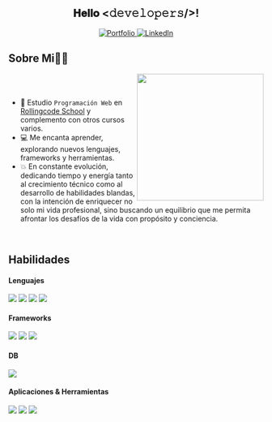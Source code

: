 <div align="center">
<h2> 𝐇𝐞𝐥𝐥𝐨 <𝚍𝚎𝚟𝚎𝚕𝚘𝚙𝚎𝚛𝚜/>! </h2>
 <a href="#">
  <img src="https://img.shields.io/badge/Portfolio-255E63?style=for-the-badge&logo=About.me&logoColor=white" alt="Portfolio">
</a>

<a href="https://www.linkedin.com/in/igramon/">
  <img src="https://img.shields.io/badge/linkedin-%230077B5.svg?style=for-the-badge&logo=linkedin&logoColor=white" alt="LinkedIn">
</a>

</div>

## Sobre Mi👨‍💻

<picture> <img align="right" src="https://github.com/7oSkaaa/7oSkaaa/blob/main/Images/Right_Side.gif?raw=true" width = 250px></picture>

<br><br>
- :school: Estudio `Programación Web` en [Rollingcode School](https://web.rollingcodeschool.com/) y complemento con otros cursos varios.
- :computer:  Me encanta aprender, explorando nuevos lenguajes, frameworks y herramientas.
- :boom: En constante evolución, dedicando tiempo y energía tanto al crecimiento técnico como al desarrollo de habilidades blandas, con la intención de enriquecer no solo mi vida profesional, sino buscando un equilibrio que me permita afrontar los desafíos de la vida con propósito y conciencia.
<br>

## Habilidades

<h4> Lenguajes</h4>
<span> 
  <img src="https://img.shields.io/badge/HTML5-E34F26?style=for-the-badge&logo=html5&logoColor=white">
  <img src="https://img.shields.io/badge/CSS3-1572B6?style=for-the-badge&logo=css3&logoColor=white">
  <img src="https://img.shields.io/badge/JavaScript-F7DF1E?style=for-the-badge&logo=javascript&logoColor=black">
  <img src="https://img.shields.io/badge/node.js%20-%2343853D.svg?&style=for-the-badge&logo=node.js&logoColor=white">
 
</span>

<h4> Frameworks </h4>
<span> 
  <img src="https://img.shields.io/badge/bootstrap%20-%23563D7C.svg?&style=for-the-badge&logo=bootstrap&logoColor=white">
  <img src="https://img.shields.io/badge/react%20-%2320232a.svg?&style=for-the-badge&logo=react&logoColor=%2361DAFB">
  <img src="https://img.shields.io/badge/Express.js-000000?style=for-the-badge&logo=express&logoColor=white">
  
 
</span>

   <h4> DB </h4>
<span> 
  <img src="https://img.shields.io/badge/MongoDB-%234ea94b.svg?&style=for-the-badge&logo=mongodb&logoColor=white">

 
</span>


<h4> Aplicaciones & Herramientas </h4>
<span> 
  <img src="https://img.shields.io/badge/Visual%20Studio%20Code-0078d7.svg?style=for-the-badge&logo=visual-studio-code&logoColor=white">
  <img src="https://img.shields.io/badge/git-%23F05033.svg?style=for-the-badge&logo=git&logoColor=white">
  <img src="https://img.shields.io/badge/github-%23121011.svg?style=for-the-badge&logo=github&logoColor=white">
 
  
 
</span>
